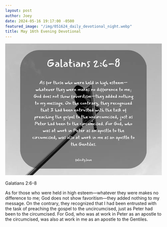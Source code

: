 ```yaml
---
layout: post
author: Joey
date: 2024-05-16 19:17:00 -0500
featured_image: "/img/051624_daily_devotional_night.webp"
title: May 16th Evening Devotional
---
```


[![May 16th 2024 - Morning Devotional](/img/051624_daily_devotional_night.webp)](/img/051624_daily_devotional_night.webp)


Galatians 2:6-8

As for those who were held in high esteem—whatever they were makes no difference to me; God does not show favoritism—they added nothing to my message. On the contrary, they recognized that I had been entrusted with the task of preaching the gospel to the uncircumcised, just as Peter had been to the circumcised. For God, who was at work in Peter as an apostle to the circumcised, was also at work in me as an apostle to the Gentiles.